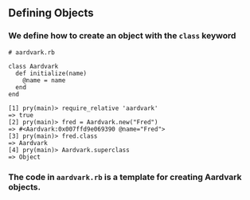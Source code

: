 ## Defining Objects

### We define how to create an object with the `class` keyword

```
# aardvark.rb

class Aardvark
  def initialize(name)
    @name = name
  end
end
```

```
[1] pry(main)> require_relative 'aardvark'
=> true
[2] pry(main)> fred = Aardvark.new("Fred")
=> #<Aardvark:0x007ffd9e069390 @name="Fred">
[3] pry(main)> fred.class
=> Aardvark
[4] pry(main)> Aardvark.superclass
=> Object
```

### The code in `aardvark.rb` is a template for creating Aardvark objects.

